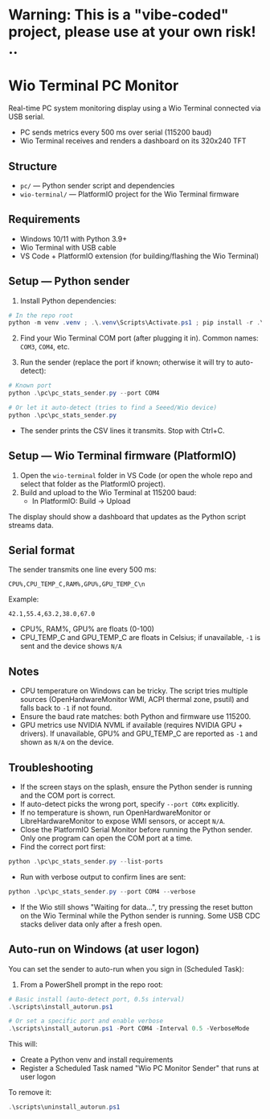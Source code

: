 # Warning: This is a "vibe-coded" project, please use at your own risk! ..

# Wio Terminal PC Monitor

Real-time PC system monitoring display using a Wio Terminal connected via USB serial.

- PC sends metrics every 500 ms over serial (115200 baud)
- Wio Terminal receives and renders a dashboard on its 320x240 TFT

## Structure

- `pc/` — Python sender script and dependencies
- `wio-terminal/` — PlatformIO project for the Wio Terminal firmware

## Requirements

- Windows 10/11 with Python 3.9+
- Wio Terminal with USB cable
- VS Code + PlatformIO extension (for building/flashing the Wio Terminal)

## Setup — Python sender

1. Install Python dependencies:

```powershell
# In the repo root
python -m venv .venv ; .\.venv\Scripts\Activate.ps1 ; pip install -r .\pc\requirements.txt
```

2. Find your Wio Terminal COM port (after plugging it in). Common names: `COM3`, `COM4`, etc.

3. Run the sender (replace the port if known; otherwise it will try to auto-detect):

```powershell
# Known port
python .\pc\pc_stats_sender.py --port COM4

# Or let it auto-detect (tries to find a Seeed/Wio device)
python .\pc\pc_stats_sender.py
```

- The sender prints the CSV lines it transmits. Stop with Ctrl+C.

## Setup — Wio Terminal firmware (PlatformIO)

1. Open the `wio-terminal` folder in VS Code (or open the whole repo and select that folder as the PlatformIO project).
2. Build and upload to the Wio Terminal at 115200 baud:
   - In PlatformIO: Build → Upload

The display should show a dashboard that updates as the Python script streams data.

## Serial format

The sender transmits one line every 500 ms:

```
CPU%,CPU_TEMP_C,RAM%,GPU%,GPU_TEMP_C\n
```

Example:

```
42.1,55.4,63.2,38.0,67.0
```

- CPU%, RAM%, GPU% are floats (0-100)
- CPU_TEMP_C and GPU_TEMP_C are floats in Celsius; if unavailable, `-1` is sent and the device shows `N/A`

## Notes

- CPU temperature on Windows can be tricky. The script tries multiple sources (OpenHardwareMonitor WMI, ACPI thermal zone, psutil) and falls back to `-1` if not found.
- Ensure the baud rate matches: both Python and firmware use 115200.
- GPU metrics use NVIDIA NVML if available (requires NVIDIA GPU + drivers). If unavailable, GPU% and GPU_TEMP_C are reported as `-1` and shown as `N/A` on the device.

## Troubleshooting

- If the screen stays on the splash, ensure the Python sender is running and the COM port is correct.
- If auto-detect picks the wrong port, specify `--port COMx` explicitly.
- If no temperature is shown, run OpenHardwareMonitor or LibreHardwareMonitor to expose WMI sensors, or accept `N/A`.
- Close the PlatformIO Serial Monitor before running the Python sender. Only one program can open the COM port at a time.
- Find the correct port first:

```powershell
python .\pc\pc_stats_sender.py --list-ports
```

- Run with verbose output to confirm lines are sent:

```powershell
python .\pc\pc_stats_sender.py --port COM4 --verbose
```

- If the Wio still shows "Waiting for data...", try pressing the reset button on the Wio Terminal while the Python sender is running. Some USB CDC stacks deliver data only after a fresh open.

## Auto-run on Windows (at user logon)

You can set the sender to auto-run when you sign in (Scheduled Task):

1. From a PowerShell prompt in the repo root:

```powershell
# Basic install (auto-detect port, 0.5s interval)
.\scripts\install_autorun.ps1

# Or set a specific port and enable verbose
.\scripts\install_autorun.ps1 -Port COM4 -Interval 0.5 -VerboseMode
```

This will:
- Create a Python venv and install requirements
- Register a Scheduled Task named "Wio PC Monitor Sender" that runs at user logon

To remove it:

```powershell
.\scripts\uninstall_autorun.ps1
```
